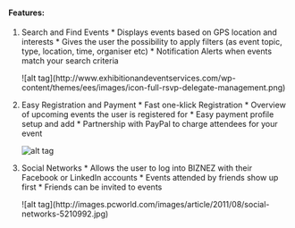 #### Features:

  1. Search and Find Events
    * Displays events based on GPS location and interests
    * Gives the user the possibility to apply filters (as event topic, type, location, time, organiser etc)
    * Notification Alerts when events match your search criteria
     <p>![alt tag](http://www.exhibitionandeventservices.com/wp-content/themes/ees/images/icon-full-rsvp-delegate-management.png)</p> 
  
  2. Easy Registration and Payment
    * Fast one-klick Registration
    * Overview of upcoming events the user is registered for
    * Easy payment profile setup and add
    * Partnership with PayPal to charge attendees for your event
    <p>![alt tag](https://upload.wikimedia.org/wikipedia/commons/thumb/b/b5/PayPal.svg/300px-PayPal.svg.png)</p>
  
  3. Social Networks
    * Allows the user to log into BIZNEZ with their Facebook or LinkedIn accounts
    * Events attended by friends show up first
    * Friends can be invited to events
     <p>![alt tag](http://images.pcworld.com/images/article/2011/08/social-networks-5210992.jpg)</p>
